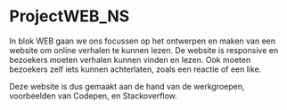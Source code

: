 # ProjectWEB_NS

In blok WEB gaan we ons focussen op het 
ontwerpen en maken van een website om 
online verhalen te kunnen lezen. De website is 
responsive en bezoekers moeten verhalen kunnen 
vinden en lezen. Ook moeten bezoekers zelf iets 
kunnen achterlaten, zoals een reactie of een like.

Deze website is dus gemaakt aan de hand van de werkgroepen, 
voorbeelden van Codepen, en Stackoverflow.
